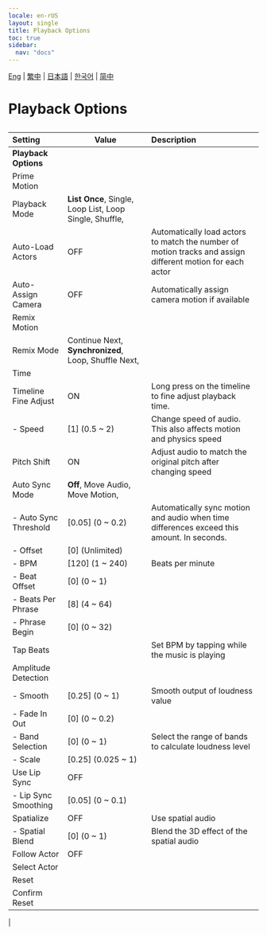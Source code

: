 ```yaml
---
locale: en-rUS
layout: single
title: Playback Options
toc: true
sidebar:
  nav: "docs"
---
```

[Eng](/dancexr/menu/2025.4/motion/motion_loader) | [繁中](/tw/dancexr/menu/2025.4/motion/motion_loader) | [日本語](/jp/dancexr/menu/2025.4/motion/motion_loader) | [한국어](/kr/dancexr/menu/2025.4/motion/motion_loader) | [简中](/zh/dancexr/menu/2025.4/motion/motion_loader)

# Playback Options

## 

| Setting | Value | Description |
| :--- | --- | :--- |
|**Playback Options** | | 
| Prime Motion || 
| Playback Mode |  **List Once**,  Single,  Loop List,  Loop Single,  Shuffle,  |  |
| Auto-Load Actors | OFF | Automatically load actors to match the number of motion tracks and assign different motion for each actor
| Auto-Assign Camera | OFF | Automatically assign camera motion if available
| Remix Motion || 
| Remix Mode |  Continue Next,  **Synchronized**,  Loop,  Shuffle Next,  |  |
| Time || 
| Timeline Fine Adjust | ON | Long press on the timeline to fine adjust playback time.
|- Speed| [1] (0.5 ~ 2) | Change speed of audio. This also affects motion and physics speed
| Pitch Shift | ON | Adjust audio to match the original pitch after changing speed
| Auto Sync Mode |  **Off**,  Move Audio,  Move Motion,  |  |
|- Auto Sync Threshold| [0.05] (0 ~ 0.2) | Automatically sync motion and audio when time differences exceed this amount. In seconds.
|- Offset| [0] (Unlimited) | 
|- BPM| [120] (1 ~ 240) | Beats per minute
|- Beat Offset| [0] (0 ~ 1) | 
|- Beats Per Phrase| [8] (4 ~ 64) | 
|- Phrase Begin| [0] (0 ~ 32) | 
| Tap Beats || Set BPM by tapping while the music is playing
| Amplitude Detection || 
|- Smooth| [0.25] (0 ~ 1) | Smooth output of loudness value
|- Fade In Out| [0] (0 ~ 0.2) | 
|- Band Selection| [0] (0 ~ 1) | Select the range of bands to calculate loudness level
|- Scale| [0.25] (0.025 ~ 1) | 
| Use Lip Sync | OFF | 
|- Lip Sync Smoothing| [0.05] (0 ~ 0.1) | 
| Spatialize | OFF | Use spatial audio
|- Spatial Blend| [0] (0 ~ 1) | Blend the 3D effect of the spatial audio
| Follow Actor | OFF | 
| Select Actor |  |  |
| Reset || 
| Confirm Reset || 
|
